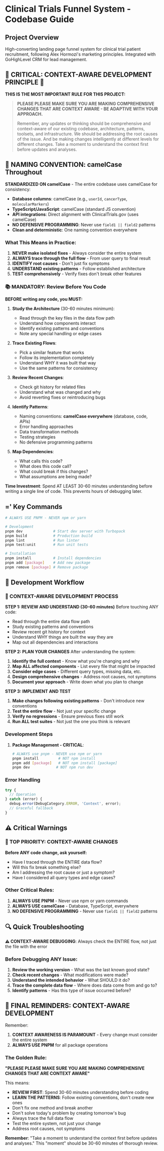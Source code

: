 # Clinical Trials Funnel System - Codebase Guide

## Project Overview
High-converting landing page funnel system for clinical trial patient recruitment, following Alex Hormozi's marketing principles. Integrated with GoHighLevel CRM for lead management.

## 🚨 CRITICAL: CONTEXT-AWARE DEVELOPMENT PRINCIPLE 🚨

**THIS IS THE MOST IMPORTANT RULE FOR THIS PROJECT:**

> **PLEASE PLEASE MAKE SURE YOU ARE MAKING COMPREHENSIVE CHANGES THAT ARE CONTEXT AWARE - BE ADAPTIVE WITH YOUR APPROACH.**
> 
> Remember, any updates or thinking should be comprehensive and context-aware of our existing codebase, architecture, patterns, toolsets, and infrastructure. We should be addressing the root causes of the issue. And be making changes intelligently at different levels for different changes. Take a moment to understand the context first before updates and analyses.

## 🎯 NAMING CONVENTION: camelCase Throughout

**STANDARDIZED ON camelCase** - The entire codebase uses camelCase for consistency:
- **Database columns**: camelCase (e.g., `userId`, `cancerType`, `molecularMarkers`)
- **TypeScript/JavaScript**: camelCase (standard JS convention)
- **API integrations**: Direct alignment with ClinicalTrials.gov (uses camelCase)
- **NO DEFENSIVE PROGRAMMING**: Never use `field1 || field2` patterns
- **Clean and deterministic**: One naming convention everywhere

### What This Means in Practice:
1. **NEVER make isolated fixes** - Always consider the entire system
2. **ALWAYS trace through the full flow** - From user query to final result
3. **IDENTIFY root causes** - Don't just fix symptoms
4. **UNDERSTAND existing patterns** - Follow established architecture
5. **TEST comprehensively** - Verify fixes don't break other features

### 📚 MANDATORY: Review Before You Code

**BEFORE writing any code, you MUST:**

1. **Study the Architecture** (30-60 minutes minimum):
   - Read through the key files in the data flow path
   - Understand how components interact
   - Identify existing patterns and conventions
   - Note any special handling or edge cases

2. **Trace Existing Flows**:
   - Pick a similar feature that works
   - Follow its implementation completely
   - Understand WHY it was built that way
   - Use the same patterns for consistency

3. **Review Recent Changes**:
   - Check git history for related files
   - Understand what was changed and why
   - Avoid reverting fixes or reintroducing bugs

4. **Identify Patterns**:
   - Naming conventions: **camelCase everywhere** (database, code, APIs)
   - Error handling approaches
   - Data transformation methods
   - Testing strategies
   - No defensive programming patterns

5. **Map Dependencies**:
   - What calls this code?
   - What does this code call?
   - What could break if this changes?
   - What assumptions are being made?

**Time Investment**: Spend AT LEAST 30-60 minutes understanding before writing a single line of code. This prevents hours of debugging later.

## =' Key Commands

```bash
# ALWAYS USE PNPM - NEVER npm or yarn

# Development
pnpm dev              # Start dev server with Turbopack
pnpm build            # Production build
pnpm lint             # Run linter
pnpm test:unit        # Run unit tests

# Installation
pnpm install          # Install dependencies
pnpm add [package]    # Add new package
pnpm remove [package] # Remove package
```

## 🚀 Development Workflow

### 🔴 CONTEXT-AWARE DEVELOPMENT PROCESS

**STEP 1: REVIEW AND UNDERSTAND (30-60 minutes)**
Before touching ANY code:
- Read through the entire data flow path
- Study existing patterns and conventions
- Review recent git history for context
- Understand WHY things are built the way they are
- Map out all dependencies and interactions

**STEP 2: PLAN YOUR CHANGES**
After understanding the system:
1. **Identify the full context** - Know what you're changing and why
2. **Map ALL affected components** - List every file that might be impacted
3. **Consider edge cases** - Different query types, missing data, etc.
4. **Design comprehensive changes** - Address root causes, not symptoms
5. **Document your approach** - Write down what you plan to change

**STEP 3: IMPLEMENT AND TEST**
1. **Make changes following existing patterns** - Don't introduce new conventions
2. **Test the entire flow** - Not just your specific change
3. **Verify no regressions** - Ensure previous fixes still work
4. **Run ALL test suites** - Not just the one you think is relevant

### Development Steps

1. **Package Management - CRITICAL**:
   ```bash
   # ALWAYS use pnpm - NEVER use npm or yarn
   pnpm install         # NOT npm install
   pnpm add [package]   # NOT npm install [package]
   pnpm dev            # NOT npm run dev
   ```

### Error Handling
```typescript
try {
  // Operation
} catch (error) {
  debug.error(DebugCategory.ERROR, 'Context', error);
  // Graceful fallback
}
```

## ⚠️ Critical Warnings

### 🔴 TOP PRIORITY: CONTEXT-AWARE CHANGES
**Before ANY code change, ask yourself:**
- Have I traced through the ENTIRE data flow?
- Will this fix break something else?
- Am I addressing the root cause or just a symptom?
- Have I considered all query types and edge cases?

### Other Critical Rules:
1. **ALWAYS USE PNPM** - Never use npm or yarn commands
2. **ALWAYS USE camelCase** - Database, TypeScript, everywhere
3. **NO DEFENSIVE PROGRAMMING** - Never use `field1 || field2` patterns

## 🔍 Quick Troubleshooting

**⚠️ CONTEXT-AWARE DEBUGGING**: Always check the ENTIRE flow, not just the file with the error

### Before Debugging ANY Issue:
1. **Review the working version** - What was the last known good state?
2. **Check recent changes** - What modifications were made?
3. **Understand the intended behavior** - What SHOULD it do?
4. **Trace the complete data flow** - Where does data come from and go to?
5. **Identify patterns** - Has this type of issue occurred before?

## 🎯 FINAL REMINDERS: CONTEXT-AWARE DEVELOPMENT

Remember: 
1. **CONTEXT AWARENESS IS PARAMOUNT** - Every change must consider the entire system
2. **ALWAYS USE PNPM** for all package operations

### The Golden Rule:
**"PLEASE PLEASE MAKE SURE YOU ARE MAKING COMPREHENSIVE CHANGES THAT ARE CONTEXT AWARE"**
 
This means:
- **REVIEW FIRST**: Spend 30-60 minutes understanding before coding
- **LEARN THE PATTERNS**: Follow existing conventions, don't create new ones
- Don't fix one method and break another
- Don't solve today's problem by creating tomorrow's bug
- Always trace the full data flow
- Test the entire system, not just your change
- Address root causes, not symptoms

**Remember**: "Take a moment to understand the context first before updates and analyses." This "moment" should be 30-60 minutes of thorough review.